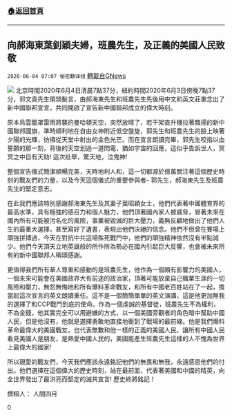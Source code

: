 ###  [:house:返回首頁](https://github.com/ourhimalayas/txt)
---

## 向郝海東葉釗穎夫婦，班農先生，及正義的美國人民致敬
`2020-06-04 07:07 秘密翻译组` [轉載自GNews](https://gnews.org/zh-hant/222450/)

![](https://s3.amazonaws.com/gnews-media-offload/wp-content/uploads/2020/06/04033426/image0-15.jpg)
北京時間2020年6月4日清晨7點37分，紐約時間2020年6月3日傍晚7點37分，郭文貴先生領頭髮言，由郝海東先生和班農先生先後用中文和英文莊重念出了新中國聯邦宣言，共同開啟了宣告新中國聯邦成立的偉大時刻。

原本烏雲籠罩雷雨將襲的曼哈頓天空，突然放晴了，若干架直升機拉著飄揚的新中國聯邦國旗，準時順利地在自由女神附近低空盤旋，郭先生和班農先生的臉上映著夕陽的光輝，彷彿從天堂中射出的金色光芒。而在宣言朗讀完畢，郭先生咬指以血誓願的那一刻，背後的天空划過一道閃電，猶如宇宙的回應，這似乎告訴世人，冥冥之中自有天助! 這次壯舉，驚天地，泣鬼神!

整個宣告儀式簡潔順暢完美，天時地利人和，這一切都源於億萬關注著這個歷史時刻的戰友們的力量，以及今天這個儀式的重要參與者– 郭先生，郝海東先生及班農先生的堅定意志。

在此我們應該特別感謝郝海東先生及其妻子葉昭穎女士，他們代表著中國體育界的最高水準，具有極強的感召力和個人魅力，他們頂著國內家人被威脅，冒著未來在國內所有可能被污名化的風險，事業被毀滅的巨大壓力，義無反顧地做出了他們人生的最重大選擇，甚至寫好了遺書，表現出他們決絕的信念。他們不但曾在賽場上頑強拼搏過，今天在對抗中共這場殊死戰鬥中，他們的頑強精神依然沒有半點減少。他們今天頂天立地英雄般的所作所為勢必在國內引起巨大反響，也會被未來所有的新中國聯邦人稱頌感謝。

更值得我們所有華人尊重和感動的是班農先生，他作為一個頗有影響力的美國人，一個未來可能會在美國政界大有前途的政治家，頂著可能放棄自己職業生涯的一切風險和壓力，無怨無悔地和所有爆料革命戰友，和所有中國老百姓站在了一起，擔當起這次宣言的英文朗讀重任。這不是一個簡簡單單的英文演講，這是他更加無我的選擇了和CCP戰鬥到底的使命。作為一個虔誠的基督徒，班農先生不為權利，不為金錢，他其實完全可以用避嫌的方式，以一個美國旁觀者的角色暗中幫助中國人民，但是他沒有，他就是選擇勇敢地直接地衝到了戰場的最前線。他是我們爆料革命最偉大的美國戰友，也代表無數和他一樣的正義的美國人民，讓所有中國人民看見美國人是朋友，是熱愛中國人民的，美國能產生班農先生這樣的人不愧為世界上最偉大的國家!

所以親愛的戰友們，今天我們應該永遠銘記他們的無畏和無我，永遠感恩他們的付出。他們選擇在這個偉大的歷史時刻，站在最前面，代表著美國和中國的精英，向全世界發出了最洪亮而堅定的滅共宣言!
歷史終將銘記！

撰稿人： 人間四月

0
